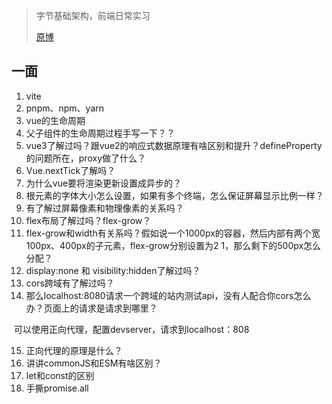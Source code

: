 > 字节基础架构，前端日常实习
>
> [原博](https://www.nowcoder.com/discuss/949142?type=2&order=0&pos=1&page=1&source_id=discuss_tag_nctrack&channel=-1&ncTraceId=afb29b3a4936475f96188dd7d440785d.301.16523212641498253&gio_id=F58E32E777B2B9481B7A73EBD685F33F-1652321263677)

## 一面

1. vite
2. pnpm、npm、yarn
3. vue的生命周期
4. 父子组件的生命周期过程手写一下？？
5. vue3了解过吗？跟vue2的响应式数据原理有啥区别和提升？defineProperty的问题所在，proxy做了什么？
6. Vue.nextTick了解吗？
7. 为什么vue要将渲染更新设置成异步的？
8. 根元素的字体大小怎么设置，如果有多个终端，怎么保证屏幕显示比例一样？
9. 有了解过屏幕像素和物理像素的关系吗？
10. flex布局了解过吗？flex-grow？
11. flex-grow和width有关系吗？假如说一个1000px的容器，然后内部有两个宽100px、400px的子元素，flex-grow分别设置为2 1，那么剩下的500px怎么分配？
12. display:none 和 visibility:hidden了解过吗？
13. cors跨域有了解过吗？
14. 那么localhost:8080请求一个跨域的站内测试api，没有人配合你cors怎么办？页面上的请求是请求到哪里？

​		可以使用正向代理，配置devserver，请求到localhost：808

15. 正向代理的原理是什么？
16. 讲讲commonJS和ESM有啥区别？
17. let和const的区别
18. 手撕promise.all

